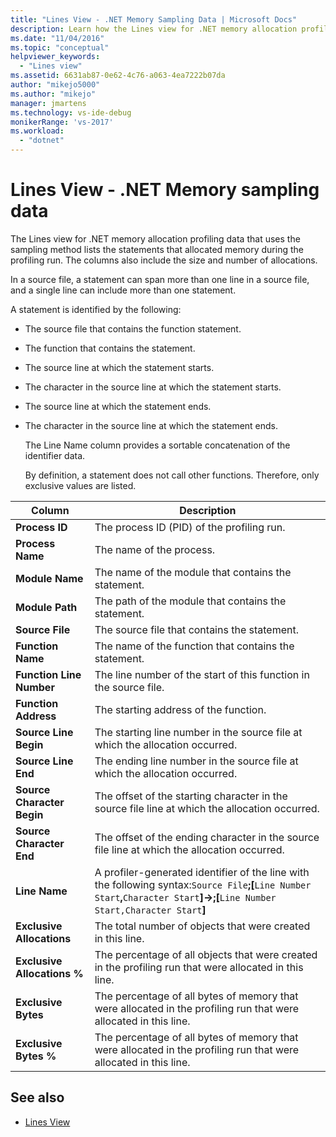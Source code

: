 ```yaml
---
title: "Lines View - .NET Memory Sampling Data | Microsoft Docs"
description: Learn how the Lines view for .NET memory allocation profiling data lists the statements that allocated memory during the profiling run.
ms.date: "11/04/2016"
ms.topic: "conceptual"
helpviewer_keywords:
  - "Lines view"
ms.assetid: 6631ab87-0e62-4c76-a063-4ea7222b07da
author: "mikejo5000"
ms.author: "mikejo"
manager: jmartens
ms.technology: vs-ide-debug
monikerRange: 'vs-2017'
ms.workload:
  - "dotnet"
---
```

# Lines View - .NET Memory sampling data
The Lines view for .NET memory allocation profiling data that uses the sampling method lists the statements that allocated memory during the profiling run. The columns also include the size and number of allocations.

 In a source file, a statement can span more than one line in a source file, and a single line can include more than one statement.

 A statement is identified by the following:

- The source file that contains the function statement.

- The function that contains the statement.

- The source line at which the statement starts.

- The character in the source line at which the statement starts.

- The source line at which the statement ends.

- The character in the source line at which the statement ends.

  The Line Name column provides a sortable concatenation of the identifier data.

  By definition, a statement does not call other functions. Therefore, only exclusive values are listed.

|Column|Description|
|------------|-----------------|
|**Process ID**|The process ID (PID) of the profiling run.|
|**Process Name**|The name of the process.|
|**Module Name**|The name of the module that contains the statement.|
|**Module Path**|The path of the module that contains the statement.|
|**Source File**|The source file that contains the statement.|
|**Function Name**|The name of the function that contains the statement.|
|**Function Line Number**|The line number of the start of this function in the source file.|
|**Function Address**|The starting address of the function.|
|**Source Line Begin**|The starting line number in the source file at which the allocation occurred.|
|**Source Line End**|The ending line number in the source file at which the allocation occurred.|
|**Source Character Begin**|The offset of the starting character in the source file line at which the allocation occurred.|
|**Source Character End**|The offset of the ending character in the source file line at which the allocation occurred.|
|**Line Name**|A profiler-generated identifier of the line with the following syntax:`Source File`**;[**`Line Number Start`**,**`Character Start`**]->;[**`Line Number Start,Character Start`**]**|
|**Exclusive Allocations**|The total number of objects that were created in this line.|
|**Exclusive Allocations %**|The percentage of all objects that were created in the profiling run that were allocated in this line.|
|**Exclusive Bytes**|The percentage of all bytes of memory that were allocated in the profiling run that were allocated in this line.|
|**Exclusive Bytes %**|The percentage of all bytes of memory that were allocated in the profiling run that were allocated in this line.|

## See also
- [Lines View](../profiling/lines-view-sampling-data.md)
